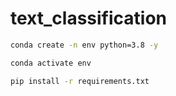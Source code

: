 # text_classification

```bash
conda create -n env python=3.8 -y
```

```bash
conda activate env
```

```bash
pip install -r requirements.txt
```
